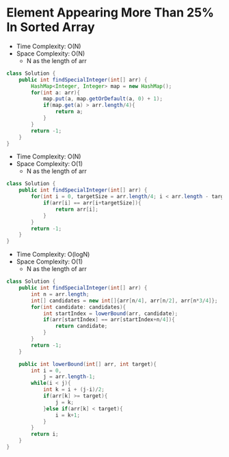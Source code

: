 # Element Appearing More Than 25% In Sorted Array

- Time Complexity: O(N)
- Space Complexity: O(N)
  - N as the length of arr

```java
class Solution {
    public int findSpecialInteger(int[] arr) {
        HashMap<Integer, Integer> map = new HashMap();
        for(int a: arr){
            map.put(a, map.getOrDefault(a, 0) + 1);
            if(map.get(a) > arr.length/4){
                return a;
            }
        }
        return -1;
    }
}
```

- Time Complexity: O(N)
- Space Complexity: O(1)
  - N as the length of arr
```java
class Solution {
    public int findSpecialInteger(int[] arr) {
        for(int i = 0, targetSize = arr.length/4; i < arr.length - targetSize; i++){
            if(arr[i] == arr[i+targetSize]){
                return arr[i];
            }
        }
        return -1;
    }
}
```

- Time Complexity: O(logN)
- Space Complexity: O(1)
  - N as the length of arr

```java
class Solution {
    public int findSpecialInteger(int[] arr) {
        int n = arr.length;
        int[] candidates = new int[]{arr[n/4], arr[n/2], arr[n*3/4]};
        for(int candidate: candidates){
            int startIndex = lowerBound(arr, candidate);
            if(arr[startIndex] == arr[startIndex+n/4]){
                return candidate;
            }
        }
        return -1;
    }

    public int lowerBound(int[] arr, int target){
        int i = 0,
            j = arr.length-1;
        while(i < j){
            int k = i + (j-i)/2;
            if(arr[k] >= target){
                j = k;
            }else if(arr[k] < target){
                i = k+1;
            }
        } 
        return i;
    }
}
```